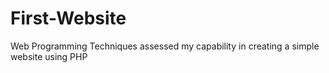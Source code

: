 # First-Website
Web Programming Techniques assessed my capability in creating a simple website using PHP
